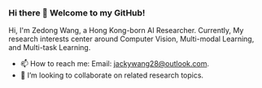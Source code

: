 ### Hi there 👋 Welcome to my GitHub!

Hi, I'm Zedong Wang, a Hong Kong-born AI Researcher. Currently, My research interests center around Computer Vision, Multi-modal Learning, and Multi-task Learning.
- 📫 How to reach me: Email: jackywang28@outlook.com.
- 🤝 I’m looking to collaborate on related research topics.
<div align="center">

